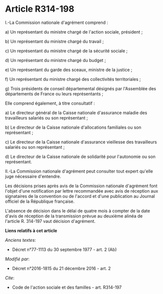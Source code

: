 # Article R314-198

I.-La Commission nationale d'agrément comprend : 

a) Un représentant du ministre chargé de l'action sociale, président ; 

b) Un représentant du ministre chargé du travail ; 

c) Un représentant du ministre chargé de la sécurité sociale ; 

d) Un représentant du ministre chargé du budget ; 

e) Un représentant du garde des sceaux, ministre de la justice ; 

f) Un représentant du ministre chargé des collectivités territoriales ; 

g) Trois présidents de conseil départemental désignés par l'Assemblée des départements de France ou leurs représentants ; 

Elle comprend également, à titre consultatif : 

a) Le directeur général de la Caisse nationale d'assurance maladie des travailleurs salariés ou son représentant ; 

b) Le directeur de la Caisse nationale d'allocations familiales ou son représentant ; 

c) Le directeur de la Caisse nationale d'assurance vieillesse des travailleurs salariés ou son représentant ; 

d) Le directeur de la Caisse nationale de solidarité pour l'autonomie ou son représentant. 

II.-La Commission nationale d'agrément peut consulter tout expert qu'elle juge nécessaire d'entendre. 

Les décisions prises après avis de la Commission nationale d'agrément font l'objet d'une notification par lettre recommandée
avec avis de réception aux signataires de la convention ou de l'accord et d'une publication au Journal officiel de la
République française. 

L'absence de décision dans le délai de quatre mois à compter de la date d'avis de réception de la transmission prévue au
deuxième alinéa de l'article R. 314-197 vaut décision d'agrément.

**Liens relatifs à cet article**

_Anciens textes_:

  - Décret n°77-1113 du 30 septembre 1977 - art. 2 (Ab)

_Modifié par_:

  - Décret n°2016-1815 du 21 décembre 2016 - art. 2

_Cite_:

  - Code de l'action sociale et des familles - art. R314-197
